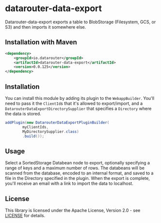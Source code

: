 # datarouter-data-export

Datarouter-data-export exports a table to BlobStorage (Filesystem, GCS, or S3) and then imports it somewhere else.

## Installation with Maven

```xml
<dependency>
	<groupId>io.datarouter</groupId>
	<artifactId>datarouter-data-export</artifactId>
	<version>0.0.125</version>
</dependency>
```

## Installation

You can install this module by adding its plugin to the `WebappBuilder`.
You'll need to pass it the `ClientId`s that it's allowed to export/import, 
  and a `DatarouterDataExportDirectorySupplier` that specifies a `Directory` where the data is stored.

```java
addPlugin(new DatarouterDataExportPluginBuilder(
		myClientIds,
		MyDirectorySupplier.class)
		.build());
```

## Usage

Select a SortedStorage Databean node to export, optionally specifying a range of keys and a maximum number of rows.
The databeans will be scanned from the database, encoded to an internal format, and saved to a file in the Directory specified in the plugin.
When the export is complete, you'll receive an email with a link to import the data to localhost.

## License

This library is licensed under the Apache License, Version 2.0 - see [LICENSE](../LICENSE) for details.
